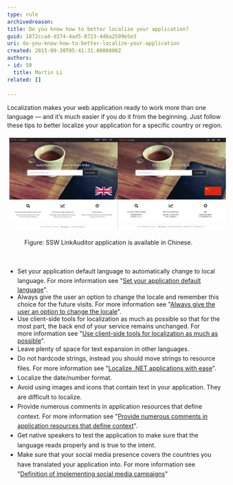 ```yaml
---
type: rule
archivedreason: 
title: Do you know how to better localize your application?
guid: 1872cca4-d374-4ad5-8723-4d6a2599e5e3
uri: do-you-know-how-to-better-localize-your-application
created: 2015-09-30T05:41:31.0000000Z
authors:
- id: 50
  title: Martin Li
related: []

---
```



<p><span style="line-height:20.79px;">​​​​​</span><span style="line-height:20px;">Localization makes your web application ready to work more than one language — and it’s much easier if you do it from the beginning. Just follow these tips to better localize your application for a </span><span style="line-height:20px;">specific country or region.​</span></p><dl class="ssw15-rteElement-ImageArea"><img src="SSW-Link-Auditor-Chinafy.jpg" alt="SSW-Link-Auditor-Chinafy.jpg" style="margin:5px;" /></dl><dd class="ssw15-rteElement-FigureNormal">Figure: SSW LinkAuditor application is available in Chine​​se. </dd>
<br><excerpt class='endintro'></excerpt><br>
<ul class="p1"><li>
      <span style="line-height:1.6;">​Set your application default language to automatically change to local language. </span>For more information see "<a href="/_layouts/15/FIXUPREDIRECT.ASPX?WebId=3dfc0e07-e23a-4cbb-aac2-e778b71166a2&TermSetId=07da3ddf-0924-4cd2-a6d4-a4809ae20160&TermId=5aad1f7a-4872-439a-b248-6a151ba096f8">Set your application default language</a>".</li><li>Always give the user an option to change the locale and remember this choice for the future visits. For more information see "<a href="/_layouts/15/FIXUPREDIRECT.ASPX?WebId=3dfc0e07-e23a-4cbb-aac2-e778b71166a2&TermSetId=07da3ddf-0924-4cd2-a6d4-a4809ae20160&TermId=cdfaa8e8-772c-4ebe-a079-a15ee854357c">Always give the user an option to change the locale</a>".</li><li>Use client-side tools for localization as much as possible so that for the most part, the back end of your service remains unchanged. For more information see "<a href="/_layouts/15/FIXUPREDIRECT.ASPX?WebId=3dfc0e07-e23a-4cbb-aac2-e778b71166a2&TermSetId=07da3ddf-0924-4cd2-a6d4-a4809ae20160&TermId=a4ba1bf2-9315-4611-9027-67d763702652">Use client-side tools for localization as much as possible</a>".</li><li>
      <span style="line-height:1.6;">Leave plenty of space for text expansion in other languages.</span></li><li>
      <span style="line-height:1.6;">Do not hardcode strings, instead you should move strings to resource files. For more information see "<a href="https://www.jetbrains.com/resharper/features/internationalization.html">Localize .NET applications with ease</a>".</span></li><li>
      <span style="line-height:1.6;">Localize the date/number format.</span></li><li>
      <span style="line-height:1.6;">Avoid using images and icons that contain text in your application. They are difficult to localize.</span></li><li>
      <span style="line-height:1.6;">Provide numerous comments in application resources that define context. For more information see "<a href="/_layouts/15/FIXUPREDIRECT.ASPX?WebId=3dfc0e07-e23a-4cbb-aac2-e778b71166a2&TermSetId=07da3ddf-0924-4cd2-a6d4-a4809ae20160&TermId=565bf34b-7435-44d4-b23d-430cb7732e25">Provide numerous comments in application resources that define context</a>".</span></li><li>
      <span style="line-height:1.6;">Get native speakers to test the application to make sure that the language reads properly and is true to the intent.</span></li><li>
      <span style="line-height:1.6;">Make sure that your social media presence covers the countries you have translated your application into. For more information see "<a href="/_layouts/15/FIXUPREDIRECT.ASPX?WebId=3dfc0e07-e23a-4cbb-aac2-e778b71166a2&TermSetId=07da3ddf-0924-4cd2-a6d4-a4809ae20160&TermId=867d8d4f-e050-448b-8d9a-a70507c84ed5">Definition of implementing social media campaigns</a>"</span></li></ul>


